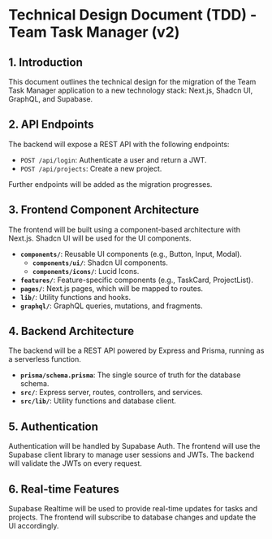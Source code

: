# Technical Design Document (TDD) - Team Task Manager (v2)

## 1. Introduction

This document outlines the technical design for the migration of the Team Task Manager application to a new technology stack: Next.js, Shadcn UI, GraphQL, and Supabase.

## 2. API Endpoints

The backend will expose a REST API with the following endpoints:

- `POST /api/login`: Authenticate a user and return a JWT.
- `POST /api/projects`: Create a new project.

Further endpoints will be added as the migration progresses.

## 3. Frontend Component Architecture

The frontend will be built using a component-based architecture with Next.js. Shadcn UI will be used for the UI components.

- **`components/`**: Reusable UI components (e.g., Button, Input, Modal).
  - **`components/ui/`**: Shadcn UI components.
  - **`components/icons/`**: Lucid Icons.
- **`features/`**: Feature-specific components (e.g., TaskCard, ProjectList).
- **`pages/`**: Next.js pages, which will be mapped to routes.
- **`lib/`**: Utility functions and hooks.
- **`graphql/`**: GraphQL queries, mutations, and fragments.

## 4. Backend Architecture

The backend will be a REST API powered by Express and Prisma, running as a serverless function.

- **`prisma/schema.prisma`**: The single source of truth for the database schema.
- **`src/`**: Express server, routes, controllers, and services.
- **`src/lib/`**: Utility functions and database client.

## 5. Authentication

Authentication will be handled by Supabase Auth. The frontend will use the Supabase client library to manage user sessions and JWTs. The backend will validate the JWTs on every request.

## 6. Real-time Features

Supabase Realtime will be used to provide real-time updates for tasks and projects. The frontend will subscribe to database changes and update the UI accordingly.
